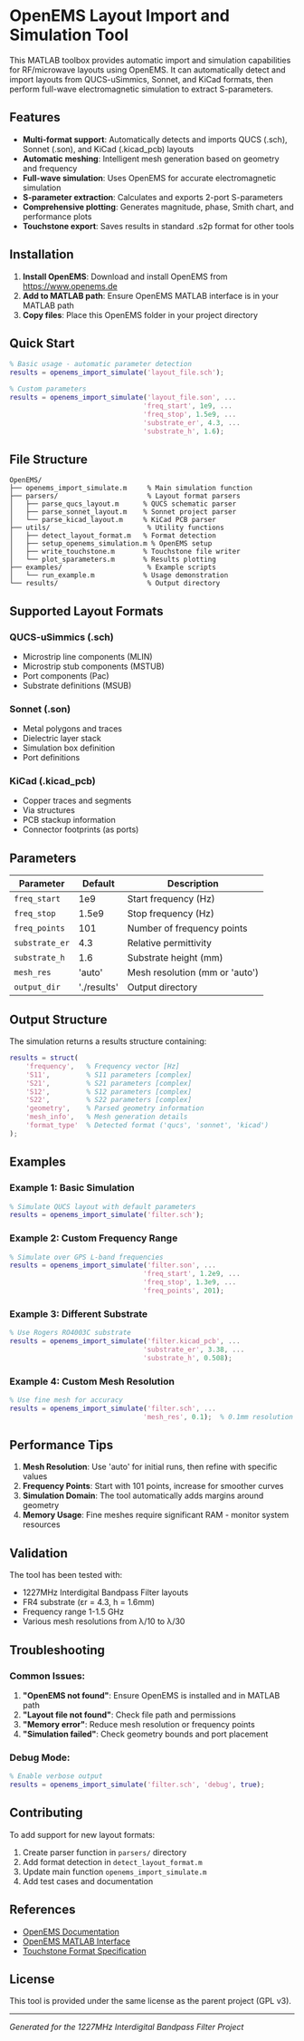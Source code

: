 # OpenEMS Layout Import and Simulation Tool

This MATLAB toolbox provides automatic import and simulation capabilities for RF/microwave layouts using OpenEMS. It can automatically detect and import layouts from QUCS-uSimmics, Sonnet, and KiCad formats, then perform full-wave electromagnetic simulation to extract S-parameters.

## Features

- **Multi-format support**: Automatically detects and imports QUCS (.sch), Sonnet (.son), and KiCad (.kicad_pcb) layouts
- **Automatic meshing**: Intelligent mesh generation based on geometry and frequency
- **Full-wave simulation**: Uses OpenEMS for accurate electromagnetic simulation  
- **S-parameter extraction**: Calculates and exports 2-port S-parameters
- **Comprehensive plotting**: Generates magnitude, phase, Smith chart, and performance plots
- **Touchstone export**: Saves results in standard .s2p format for other tools

## Installation

1. **Install OpenEMS**: Download and install OpenEMS from https://www.openems.de
2. **Add to MATLAB path**: Ensure OpenEMS MATLAB interface is in your MATLAB path
3. **Copy files**: Place this OpenEMS folder in your project directory

## Quick Start

```matlab
% Basic usage - automatic parameter detection
results = openems_import_simulate('layout_file.sch');

% Custom parameters
results = openems_import_simulate('layout_file.son', ...
                                 'freq_start', 1e9, ...
                                 'freq_stop', 1.5e9, ...
                                 'substrate_er', 4.3, ...
                                 'substrate_h', 1.6);
```

## File Structure

```
OpenEMS/
├── openems_import_simulate.m     % Main simulation function
├── parsers/                      % Layout format parsers
│   ├── parse_qucs_layout.m      % QUCS schematic parser
│   ├── parse_sonnet_layout.m    % Sonnet project parser
│   └── parse_kicad_layout.m     % KiCad PCB parser
├── utils/                        % Utility functions
│   ├── detect_layout_format.m   % Format detection
│   ├── setup_openems_simulation.m % OpenEMS setup
│   ├── write_touchstone.m       % Touchstone file writer
│   └── plot_sparameters.m       % Results plotting
├── examples/                     % Example scripts
│   └── run_example.m            % Usage demonstration
└── results/                      % Output directory
```

## Supported Layout Formats

### QUCS-uSimmics (.sch)
- Microstrip line components (MLIN)
- Microstrip stub components (MSTUB)  
- Port components (Pac)
- Substrate definitions (MSUB)

### Sonnet (.son)
- Metal polygons and traces
- Dielectric layer stack
- Simulation box definition
- Port definitions

### KiCad (.kicad_pcb)
- Copper traces and segments
- Via structures
- PCB stackup information
- Connector footprints (as ports)

## Parameters

| Parameter | Default | Description |
|-----------|---------|-------------|
| `freq_start` | 1e9 | Start frequency (Hz) |
| `freq_stop` | 1.5e9 | Stop frequency (Hz) |
| `freq_points` | 101 | Number of frequency points |
| `substrate_er` | 4.3 | Relative permittivity |
| `substrate_h` | 1.6 | Substrate height (mm) |
| `mesh_res` | 'auto' | Mesh resolution (mm or 'auto') |
| `output_dir` | './results' | Output directory |

## Output Structure

The simulation returns a results structure containing:

```matlab
results = struct(
    'frequency',   % Frequency vector [Hz]
    'S11',         % S11 parameters [complex]
    'S21',         % S21 parameters [complex] 
    'S12',         % S12 parameters [complex]
    'S22',         % S22 parameters [complex]
    'geometry',    % Parsed geometry information
    'mesh_info',   % Mesh generation details
    'format_type'  % Detected format ('qucs', 'sonnet', 'kicad')
);
```

## Examples

### Example 1: Basic Simulation
```matlab
% Simulate QUCS layout with default parameters
results = openems_import_simulate('filter.sch');
```

### Example 2: Custom Frequency Range
```matlab
% Simulate over GPS L-band frequencies
results = openems_import_simulate('filter.son', ...
                                 'freq_start', 1.2e9, ...
                                 'freq_stop', 1.3e9, ...
                                 'freq_points', 201);
```

### Example 3: Different Substrate
```matlab
% Use Rogers RO4003C substrate
results = openems_import_simulate('filter.kicad_pcb', ...
                                 'substrate_er', 3.38, ...
                                 'substrate_h', 0.508);
```

### Example 4: Custom Mesh Resolution
```matlab
% Use fine mesh for accuracy
results = openems_import_simulate('filter.sch', ...
                                 'mesh_res', 0.1);  % 0.1mm resolution
```

## Performance Tips

1. **Mesh Resolution**: Use 'auto' for initial runs, then refine with specific values
2. **Frequency Points**: Start with 101 points, increase for smoother curves
3. **Simulation Domain**: The tool automatically adds margins around geometry
4. **Memory Usage**: Fine meshes require significant RAM - monitor system resources

## Validation

The tool has been tested with:
- 1227MHz Interdigital Bandpass Filter layouts
- FR4 substrate (εr = 4.3, h = 1.6mm)
- Frequency range 1-1.5 GHz
- Various mesh resolutions from λ/10 to λ/30

## Troubleshooting

### Common Issues:

1. **"OpenEMS not found"**: Ensure OpenEMS is installed and in MATLAB path
2. **"Layout file not found"**: Check file path and permissions  
3. **"Memory error"**: Reduce mesh resolution or frequency points
4. **"Simulation failed"**: Check geometry bounds and port placement

### Debug Mode:
```matlab
% Enable verbose output
results = openems_import_simulate('filter.sch', 'debug', true);
```

## Contributing

To add support for new layout formats:

1. Create parser function in `parsers/` directory
2. Add format detection in `detect_layout_format.m`
3. Update main function `openems_import_simulate.m`
4. Add test cases and documentation

## References

- [OpenEMS Documentation](https://openems.de/start/index.html)
- [OpenEMS MATLAB Interface](https://github.com/thliebig/openEMS)
- [Touchstone Format Specification](https://www.vascop.de/touchstone_file_format.pdf)

## License

This tool is provided under the same license as the parent project (GPL v3).

---
*Generated for the 1227MHz Interdigital Bandpass Filter Project*
